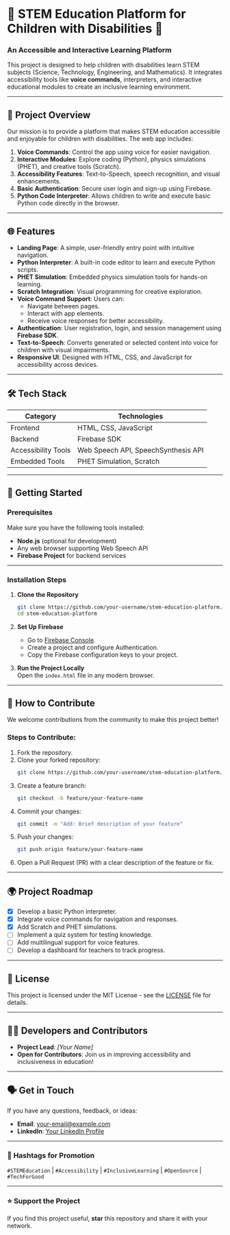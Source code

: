 # 🌟 **STEM Education Platform for Children with Disabilities** 🌟

### **An Accessible and Interactive Learning Platform**  
This project is designed to help children with disabilities learn STEM subjects (Science, Technology, Engineering, and Mathematics). It integrates accessibility tools like **voice commands**, interpreters, and interactive educational modules to create an inclusive learning environment.

---

## 🎯 **Project Overview**

Our mission is to provide a platform that makes STEM education accessible and enjoyable for children with disabilities. The web app includes:

1. **Voice Commands**: Control the app using voice for easier navigation.  
2. **Interactive Modules**: Explore coding (Python), physics simulations (PHET), and creative tools (Scratch).  
3. **Accessibility Features**: Text-to-Speech, speech recognition, and visual enhancements.  
4. **Basic Authentication**: Secure user login and sign-up using Firebase.  
5. **Python Code Interpreter**: Allows children to write and execute basic Python code directly in the browser.

---

## 🌐 **Features**

- **Landing Page**: A simple, user-friendly entry point with intuitive navigation.
- **Python Interpreter**: A built-in code editor to learn and execute Python scripts.
- **PHET Simulation**: Embedded physics simulation tools for hands-on learning.
- **Scratch Integration**: Visual programming for creative exploration.
- **Voice Command Support**: Users can:
   - Navigate between pages.
   - Interact with app elements.
   - Receive voice responses for better accessibility.
- **Authentication**: User registration, login, and session management using **Firebase SDK**.
- **Text-to-Speech**: Converts generated or selected content into voice for children with visual impairments.
- **Responsive UI**: Designed with HTML, CSS, and JavaScript for accessibility across devices.

---

## 🛠️ **Tech Stack**

| **Category**        | **Technologies**                    |
|----------------------|-------------------------------------|
| Frontend            | HTML, CSS, JavaScript              |
| Backend             | Firebase SDK                       |
| Accessibility Tools | Web Speech API, SpeechSynthesis API |
| Embedded Tools      | PHET Simulation, Scratch           |

---

## 🚀 **Getting Started**

### **Prerequisites**
Make sure you have the following tools installed:

- **Node.js** (optional for development)
- Any web browser supporting Web Speech API
- **Firebase Project** for backend services

---

### **Installation Steps**

1. **Clone the Repository**  
   ```bash
   git clone https://github.com/your-username/stem-education-platform.git
   cd stem-education-platform
   ```

2. **Set Up Firebase**  
   - Go to [Firebase Console](https://console.firebase.google.com/).
   - Create a project and configure Authentication.
   - Copy the Firebase configuration keys to your project.

3. **Run the Project Locally**  
   Open the `index.html` file in any modern browser.

---

## 🤝 **How to Contribute**

We welcome contributions from the community to make this project better!  

### Steps to Contribute:

1. Fork the repository.
2. Clone your forked repository:  
   ```bash
   git clone https://github.com/your-username/stem-education-platform.git
   ```
3. Create a feature branch:  
   ```bash
   git checkout -b feature/your-feature-name
   ```
4. Commit your changes:  
   ```bash
   git commit -m "Add: Brief description of your feature"
   ```
5. Push your changes:  
   ```bash
   git push origin feature/your-feature-name
   ```
6. Open a Pull Request (PR) with a clear description of the feature or fix.

---

## 🌍 **Project Roadmap**

- [x] Develop a basic Python interpreter.  
- [x] Integrate voice commands for navigation and responses.  
- [x] Add Scratch and PHET simulations.  
- [ ] Implement a quiz system for testing knowledge.  
- [ ] Add multilingual support for voice features.  
- [ ] Develop a dashboard for teachers to track progress.  

---

## 📜 **License**

This project is licensed under the MIT License - see the [LICENSE](LICENSE) file for details.

---

## 👨‍💻 **Developers and Contributors**

- **Project Lead**: _[Your Name]_  
- **Open for Contributors**: Join us in improving accessibility and inclusiveness in education!  

---

## 🗣️ **Get in Touch**

If you have any questions, feedback, or ideas:  
- **Email**: your-email@example.com  
- **LinkedIn**: [Your LinkedIn Profile](https://linkedin.com/in/your-profile)  

---

### 📢 **Hashtags for Promotion**
`#STEMEducation` | `#Accessibility` | `#InclusiveLearning` | `#OpenSource` | `#TechForGood`

---

### ⭐ **Support the Project**  
If you find this project useful, **star** this repository and share it with your network.